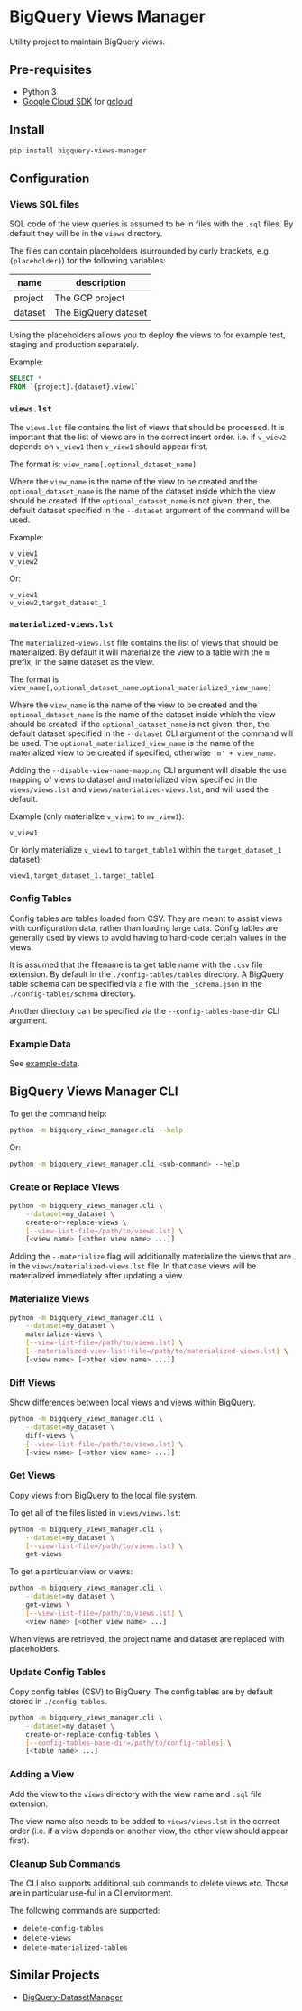 # BigQuery Views Manager

Utility project to maintain BigQuery views.

## Pre-requisites

* Python 3
* [Google Cloud SDK](https://cloud.google.com/sdk/docs/) for [gcloud](https://cloud.google.com/sdk/gcloud/)

## Install

```bash
pip install bigquery-views-manager
```

## Configuration

### Views SQL files

SQL code of the view queries is assumed to be in files with the `.sql` files. By default they will be in the `views` directory.

The files can contain placeholders (surrounded by curly brackets, e.g. `{placeholder}`) for the following variables:

| name | description |
| ---- | ----------- |
| project | The GCP project |
| dataset | The BigQuery dataset |

Using the placeholders allows you to deploy the views to for example test, staging and production separately.

Example:

```sql
SELECT *
FROM `{project}.{dataset}.view1`
```

### `views.lst`

The `views.lst` file contains the list of views that should be processed. It is important that the list of views are in the correct insert order. i.e. if `v_view2` depends on `v_view1` then `v_view1` should appear first.

The format is: `view_name[,optional_dataset_name]`

Where the `view_name` is the name of the view to be created and the `optional_dataset_name` is the name of the dataset inside which the view should be created. If the `optional_dataset_name` is not given, then, the default dataset specified in the `--dataset` argument of the command will be used.

Example:

```text
v_view1
v_view2
```

Or:

```text
v_view1
v_view2,target_dataset_1
```

### `materialized-views.lst`

The `materialized-views.lst` file contains the list of views that should be materialized. By default it will materialize the view to a table with the `m` prefix, in the same dataset as the view.

The format is `view_name[,optional_dataset_name.optional_materialized_view_name]`

Where the `view_name` is the name of the view to be created and the `optional_dataset_name` is the name of the dataset inside which the view should be created. if the `optional_dataset_name` is not given, then, the default dataset specified in the `--dataset` CLI argument of the command will be used. The `optional_materialized_view_name` is the name of the materialized view to be created if specified, otherwise `'m' + view_name`.

Adding the `--disable-view-name-mapping` CLI argument will disable the use mapping of views to dataset and materialized view specified in the `views/views.lst` and `views/materialized-views.lst`, and will used the default.

Example (only materialize `v_view1` to `mv_view1`):

```text
v_view1
```

Or (only materialize `v_view1` to `target_table1` within the `target_dataset_1` dataset):

```text
view1,target_dataset_1.target_table1
```

### Config Tables

Config tables are tables loaded from CSV. They are meant to assist views with configuration data, rather than loading large data. Config tables are generally used by views to avoid having to hard-code certain values in the views.

It is assumed that the filename is target table name with the `.csv` file extension. By default in the `./config-tables/tables` directory. A BigQuery table schema can be specified via a file with the `_schema.json` in the `./config-tables/schema` directory.

Another directory can be specified via the `--config-tables-base-dir` CLI argument.

### Example Data

See [example-data](https://github.com/elifesciences/bigquery-views-manager/tree/develop/example-data).

## BigQuery Views Manager CLI

To get the command help:

```bash
python -m bigquery_views_manager.cli --help
```

Or:

```bash
python -m bigquery_views_manager.cli <sub-command> --help
```

### Create or Replace Views

```bash
python -m bigquery_views_manager.cli \
    --dataset=my_dataset \
    create-or-replace-views \
    [--view-list-file=/path/to/views.lst] \
    [<view name> [<other view name> ...]]
```

Adding the `--materialize` flag will additionally materialize the views that are in the `views/materialized-views.lst` file. In that case views will be materialized immediately after updating a view.

### Materialize Views

```bash
python -m bigquery_views_manager.cli \
    --dataset=my_dataset \
    materialize-views \
    [--view-list-file=/path/to/views.lst] \
    [--materialized-view-list-file=/path/to/materialized-views.lst] \
    [<view name> [<other view name> ...]]
```

### Diff Views

Show differences between local views and views within BigQuery.

```bash
python -m bigquery_views_manager.cli \
    --dataset=my_dataset \
    diff-views \
    [--view-list-file=/path/to/views.lst] \
    [<view name> [<other view name> ...]]
```

### Get Views

Copy views from BigQuery to the local file system.

To get all of the files listed in `views/views.lst`:

```bash
python -m bigquery_views_manager.cli \
    --dataset=my_dataset \
    [--view-list-file=/path/to/views.lst] \
    get-views
```

To get a particular view or views:

```bash
python -m bigquery_views_manager.cli \
    --dataset=my_dataset \
    get-views \
    [--view-list-file=/path/to/views.lst] \
    <view name> [<other view name> ...]
```

When views are retrieved, the project name and dataset are replaced with placeholders.

### Update Config Tables

Copy config tables (CSV) to BigQuery. The config tables are by default stored in `./config-tables`.

```bash
python -m bigquery_views_manager.cli \
    --dataset=my_dataset \
    create-or-replace-config-tables \
    [--config-tables-base-dir=/path/to/config-tables] \
    [<table name> ...]
```

### Adding a View

Add the view to the `views` directory with the view name and `.sql` file extension.

The view name also needs to be added to `views/views.lst` in the correct order (i.e. if a view depends on another view, the other view should appear first).

### Cleanup Sub Commands

The CLI also supports additional sub commands to delete views etc. Those are in particular use-ful in a CI environment.

The following commands are supported:

* `delete-config-tables`
* `delete-views`
* `delete-materialized-tables`

## Similar Projects

* [BigQuery-DatasetManager](https://github.com/laughingman7743/BigQuery-DatasetManager)
